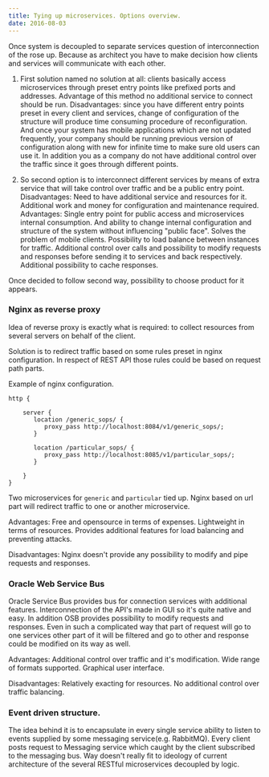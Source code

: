 ```yaml
---
title: Tying up microservices. Options overview.
date: 2016-08-03
---
```


Once system is decoupled to separate services question of interconnection of the rose up. Because as architect you have to make decision how clients and services will communicate with each other.

1. First solution named no solution at all: clients basically access microservices through preset entry points like prefixed ports and addresses. Advantage of this method no additional service to connect should be run. Disadvantages: since you have different entry points preset in every client and services, change of configuration of the structure will produce time consuming procedure of reconfiguration. And once your system has mobile applications which are not updated frequently, your company should be running previous version of configuration along with new for infinite time to make sure old users can use it. In addition you as a company do not have additional control over the traffic since it goes through different points.

2. So second option is to interconnect different services by means of extra service that will take control over traffic and be a public entry point.
Disadvantages: Need to have additional service and resources for it. Additional work and money for configuration and maintenance required. 
Advantages: Single entry point for public access and microservices  internal consumption. And ability to change internal configuration and structure of the system without influencing "public face". Solves the problem of mobile clients.
Possibility to load balance between instances for traffic.
Additional control over calls and possibility to modify requests and responses before sending it to services and back respectively.
Additional possibility to cache responses.

Once decided to follow second way, possibility to choose product for it appears.

### Nginx as reverse proxy

Idea of reverse proxy is exactly what is required: to collect resources from several servers on behalf of the client.

Solution is to redirect traffic based on some rules preset in nginx configuration. 
In respect of REST API those rules could be based on request path parts.

Example of nginx configuration.

    http {
    
        server {
           location /generic_sops/ {
              proxy_pass http://localhost:8084/v1/generic_sops/;
           }
          
           location /particular_sops/ {
              proxy_pass http://localhost:8085/v1/particular_sops/;
           }
      
        }
    }

Two microservices for `generic` and `particular` tied up. 
Nginx based on url part will redirect traffic to one or another microservice.

Advantages: Free and opensource in terms of expenses. Lightweight in terms of resources.
Provides additional features for load balancing and preventing attacks. 

Disadvantages: Nginx doesn't provide any possibility to modify and pipe requests and responses.

### Oracle Web Service Bus

Oracle Service Bus provides bus for connection services with additional features.
Interconnection of the API's made in GUI so it's quite native and easy.
In addition OSB provides possibility to modify requests and responses. Even in such a complicated way that part of request will go to one services other part of it will be filtered and go to other and response could be modified on its way as well.

Advantages: Additional control over traffic and it's modification. Wide range of formats supported. Graphical user interface.

Disadvantages: Relatively exacting for resources. No additional control over traffic balancing. 

### Event driven structure.

The idea behind it is to encapsulate in every single service ability to listen to events supplied by some messaging service(e.g. RabbitMQ). Every client posts request to Messaging service which caught by the client subscribed to the messaging bus.
Way doesn't really fit to ideology of current architecture of the several RESTful microservices decoupled by logic.
